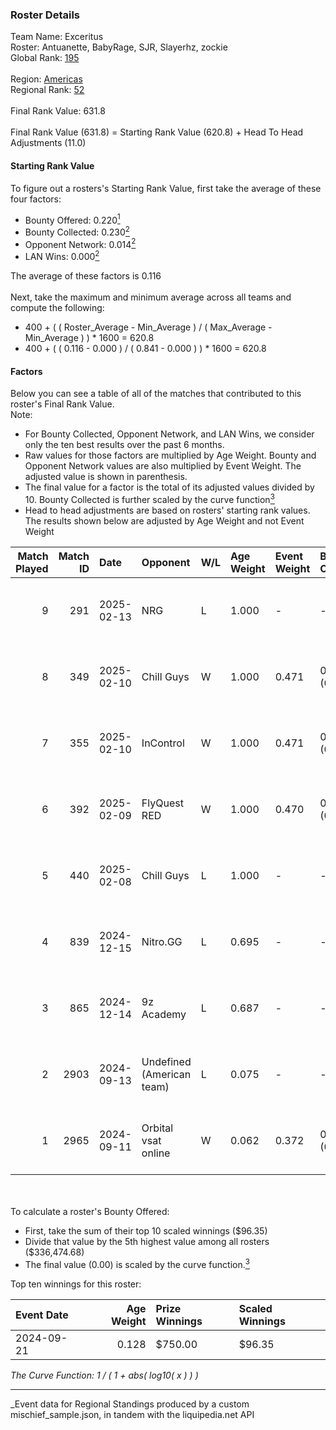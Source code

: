 ### Roster Details<br />
Team Name: Exceritus<br />
Roster: Antuanette, BabyRage, SJR, Slayerhz, zockie<br />
Global Rank: [195](../../standings_global_2025_03_01.md)<br />
<br />
Region: [Americas]( ../../standings_americas_2025_03_01.md)<br />
Regional Rank: [52]( ../../standings_americas_2025_03_01.md)<br />
<br />
Final Rank Value:  631.8<br />
<br />
Final Rank Value (631.8) = Starting Rank Value (620.8) + Head To Head Adjustments (11.0)<br />

#### Starting Rank Value<br />
To figure out a rosters's Starting Rank Value, first take the average of these four factors:<br />
- Bounty Offered: 0.220[<sup>1</sup>](#table2)
- Bounty Collected: 0.230[<sup>2</sup>](#table1)
- Opponent Network: 0.014[<sup>2</sup>](#table1)
- LAN Wins: 0.000[<sup>2</sup>](#table1)

The average of these factors is 0.116<br />
<br />
Next, take the maximum and minimum average across all teams and compute the following:<br />
- 400 + ( ( Roster_Average - Min_Average ) / ( Max_Average - Min_Average ) ) * 1600 = 620.8
- 400 + ( ( 0.116 - 0.000 ) / ( 0.841 - 0.000 ) ) * 1600 = 620.8


#### Factors<br />
Below you can see a table of all of the matches that contributed to this roster's Final Rank Value.<br />
Note:<br />

- For Bounty Collected, Opponent Network, and LAN Wins, we consider only the ten best results over the past 6 months.
- Raw values for those factors are multiplied by Age Weight. Bounty and Opponent Network values are also multiplied by Event Weight. The adjusted value is shown in parenthesis.
- The final value for a factor is the total of its adjusted values divided by 10. Bounty Collected is further scaled by the curve function[<sup>3</sup>](#curveFunction)
- Head to head adjustments are based on rosters' starting rank values. The results shown below are adjusted by Age Weight and not Event Weight
<span id="table1"></span><br />


| Match Played | Match ID | Date       | Opponent                  | W/L | Age Weight | Event Weight | Bounty Collected | Opponent Network | LAN Wins  | H2H Adj. | Roster                                      |
| -: | -: | :- | :- | :- | :- | :- | :- | :- | :- | -: | :- |
|            9 |      291 | 2025-02-13 | NRG                       | L   | 1.000      | -            | -                | -                | -         |    -2.63 | Antuanette, BabyRage, SJR, Slayerhz, zockie |
|            8 |      349 | 2025-02-10 | Chill Guys                | W   | 1.000      | 0.471        | 0.002 (0.001)    | 0.173 (0.082)    | 0 (0.000) |    17.18 | Antuanette, BabyRage, SJR, Slayerhz, zockie |
|            7 |      355 | 2025-02-10 | InControl                 | W   | 1.000      | 0.471        | 0.001 (0.001)    | 0.075 (0.035)    | 0 (0.000) |    15.88 | Antuanette, BabyRage, SJR, Slayerhz, zockie |
|            6 |      392 | 2025-02-09 | FlyQuest RED              | W   | 1.000      | 0.470        | 0.007 (0.003)    | 0.052 (0.024)    | 0 (0.000) |    16.57 | Antuanette, BabyRage, SJR, Slayerhz, zockie |
|            5 |      440 | 2025-02-08 | Chill Guys                | L   | 1.000      | -            | -                | -                | -         |   -12.94 | Antuanette, BabyRage, SJR, Slayerhz, zockie |
|            4 |      839 | 2024-12-15 | Nitro.GG                  | L   | 0.695      | -            | -                | -                | -         |    -8.57 | Antuanette, BabyRage, SJR, Slayerhz, zockie |
|            3 |      865 | 2024-12-14 | 9z Academy                | L   | 0.687      | -            | -                | -                | -         |   -13.69 | Antuanette, BabyRage, SJR, Slayerhz, zockie |
|            2 |     2903 | 2024-09-13 | Undefined (American team) | L   | 0.075      | -            | -                | -                | -         |    -1.22 | Antuanette, BabyRage, SJR, Slayerhz, zockie |
|            1 |     2965 | 2024-09-11 | Orbital vsat online       | W   | 0.062      | 0.372        | 0.000 (0.000)    | 0.000 (0.000)    | 0 (0.000) |     0.44 | Antuanette, BabyRage, SJR, Slayerhz, zockie |

<br />
<span id="table2"></span><br />
To calculate a roster's Bounty Offered:<br />

- First, take the sum of their top 10 scaled winnings ($96.35)
- Divide that value by the 5th highest value among all rosters ($336,474.68)
- The final value (0.00) is scaled by the curve function.[<sup>3</sup>](#curveFunction)

Top ten winnings for this roster:<br />

| Event Date | Age Weight | Prize Winnings | Scaled Winnings |
| :- | -: | :- | :- |
| 2024-09-21 |      0.128 | $750.00        | $96.35          |


<span id="curveFunction"></span>_The Curve Function: 1 / ( 1 + abs( log10( x ) ) )_<br />

---
_Event data for Regional Standings produced by a custom mischief_sample.json, in tandem with the liquipedia.net API<br />

